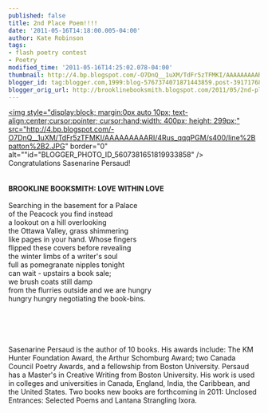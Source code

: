 ```yaml
---
published: false
title: 2nd Place Poem!!!!
date: '2011-05-16T14:18:00.005-04:00'
author: Kate Robinson
tags:
- flash poetry contest
- Poetry
modified_time: '2011-05-16T14:25:02.078-04:00'
thumbnail: http://4.bp.blogspot.com/-O7DnQ__1uXM/TdFr5zTFMKI/AAAAAAAAARI/4Rus_qqqPGM/s72-c/line%2Bpatton%2B2.JPG
blogger_id: tag:blogger.com,1999:blog-5767374071871443859.post-3917176875010720610
blogger_orig_url: http://brooklinebooksmith.blogspot.com/2011/05/2nd-place-poem.html
---
```


<a href="http://4.bp.blogspot.com/-O7DnQ__1uXM/TdFr5zTFMKI/AAAAAAAAARI/4Rus_qqqPGM/s1600/line%2Bpatton%2B2.JPG"><img style="display:block; margin:0px auto 10px; text-align:center;cursor:pointer; cursor:hand;width: 400px; height: 299px;" src="http://4.bp.blogspot.com/-O7DnQ__1uXM/TdFr5zTFMKI/AAAAAAAAARI/4Rus_qqqPGM/s400/line%2Bpatton%2B2.JPG" border="0" alt=""id="BLOGGER_PHOTO_ID_5607381651819933858" /></a><br />Congratulations Sasenarine Persaud!<br /><br /><br /><strong>BROOKLINE BOOKSMITH: LOVE WITHIN LOVE</strong> <br /><br />Searching in the basement for a Palace<br />of the Peacock you find instead<br />a lookout on a hill overlooking<br />the Ottawa Valley, grass shimmering<br />like pages in your hand. Whose fingers<br />flipped these covers before revealing<br />the winter limbs of a writer's soul<br />full as pomegranate nipples tonight<br />can wait - upstairs a book sale;<br />we brush coats still damp<br />from the flurries outside and we are hungry<br />hungry hungry negotiating the book-bins.<br /><br /><br /><br /><br /><br />Sasenarine Persaud is the author of 10 books. His awards include: The KM Hunter Foundation Award, the Arthur Schomburg Award; two Canada Council Poetry Awards, and a fellowship from Boston University. Persaud has a Master's in Creative Writing from Boston University. His work is used in colleges and universities in Canada, England, India, the Caribbean, and the United States. Two books new books are forthcoming in 2011: Unclosed Entrances: Selected Poems and Lantana Strangling Ixora.